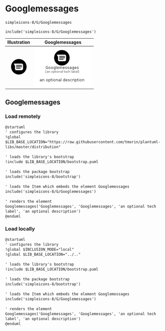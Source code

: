 # Googlemessages


```text
simpleicons-8/G/Googlemessages
```

```text
include('simpleicons-8/G/Googlemessages')
```



| Illustration | Googlemessages |
| :---: | :---: |
| ![illustration for Illustration](../../simpleicons-8/G/Googlemessages.png) | ![illustration for Googlemessages](../../simpleicons-8/G/Googlemessages.Local.png) |




## Googlemessages

### Load remotely
```plantuml
@startuml
' configures the library
!global $LIB_BASE_LOCATION="https://raw.githubusercontent.com/tmorin/plantuml-libs/master/distribution"

' loads the library's bootstrap
!include $LIB_BASE_LOCATION/bootstrap.puml

' loads the package bootstrap
include('simpleicons-8/bootstrap')

' loads the Item which embeds the element Googlemessages
include('simpleicons-8/G/Googlemessages')

' renders the element
Googlemessages('Googlemessages', 'Googlemessages', 'an optional tech label', 'an optional description')
@enduml
```

### Load locally
```plantuml
@startuml
' configures the library
!global $INCLUSION_MODE="local"
!global $LIB_BASE_LOCATION="../.."

' loads the library's bootstrap
!include $LIB_BASE_LOCATION/bootstrap.puml

' loads the package bootstrap
include('simpleicons-8/bootstrap')

' loads the Item which embeds the element Googlemessages
include('simpleicons-8/G/Googlemessages')

' renders the element
Googlemessages('Googlemessages', 'Googlemessages', 'an optional tech label', 'an optional description')
@enduml
```

